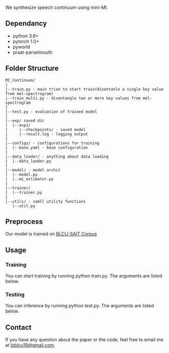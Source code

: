 We synthesize speech continuum using mini-MI.


## Dependancy
- python 3.6+
- pytorch 1.0+
- pyworld 
- praat-parselmouth

## Folder Structure
  ```
  MI_Continuum/
  |
  |--train.py - main trian to start train(disentanle a single key value from mel-spectrogram)
  |--train_multi.py - disentangle two or more key values from mel-spectrogram
  |
  |--test.py - evaluation of trained model
  |
  |--exp/ saved dir
  |  |--exp1/
  |     |--checkpoints/ - saved model
  |     |--result.log - logging output
  |
  |--configs/ - configurations for training
  |  |--base.yaml - base configuration
  |
  |--data_loader/ - anything about data loading
  |  |--data_loader.py
  |
  |--model/ - model archit
  |  |--model.py
  |  |--mi_estimator.py
  |
  |--trainer/ 
  |  |--trainer.py
  |
  |--utils/ - samll utility functions
     |--util.py
  ```

## Preprocess
Our model is trained on [BLCU-SAIT Corpus](https://ieeexplore.ieee.org/abstract/document/7919008)

## Usage

### Training
You can start training by running python train.py. The arguments are listed below.

### Testing
You can inference by running python test.py. The arguments are listed below.

## Contact
If you have any question about the paper or the code, feel free to email me at lzblcu19@gmail.com.
